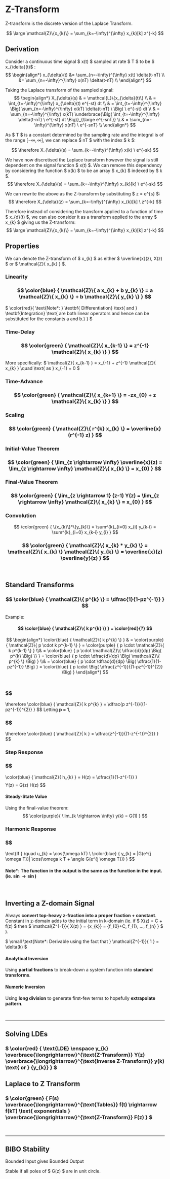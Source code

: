 # Z-Transform

Z-transform is the discrete version of the Laplace Transform.

$$ \large \mathcal{Z}\{x_{k}\} = \sum_{k=-\infty}^{\infty} x_{k}[k] z^{-k} $$

## Derivation

Consider a continuous time signal $ x(t) $ sampled at rate $ T $ to be $ x_{\delta}(t)$ :
$$ 
\begin{align*}
x_{\delta}(t) &= \sum_{n=-\infty}^{\infty} x(t) \delta(t-nT) \\
&= \sum_{n=-\infty}^{\infty} x(nT) \delta(t-nT) \\
\end{align*}
$$

Taking the Laplace transform of the sampled signal:
$$
\begin{align*}
X_{\delta}(s) & = \mathcal{L}\{x_{\delta}(t)\} \\
& = \int_{t=-\infty}^{\infty} x_{\delta}(t) e^{-st} dt \\
& = \int_{t=-\infty}^{\infty} \Big( \sum_{n=-\infty}^{\infty} x(kT) \delta(t-nT) \ \Big) \ e^{-st} dt \\
& = \sum_{n=-\infty}^{\infty} x(kT) \underbrace{\Big( \int_{t=-\infty}^{\infty} \delta(t-nT) \ e^{-st} dt \Big)}_{\large e^{-snT}} \\
& = \sum_{n=-\infty}^{\infty} x(nT) \ e^{-snT} \\
\end{align*}
$$

As $ T $ is a constant determined by the sampling rate and the integral is of the range $[-\infty,\infty]$, we can replace $ nT $ with the index $ k $:

$$ \therefore X_{\delta}(s) = \sum_{k=-\infty}^{\infty} x(k) \ e^{-sk} $$

We have now discretised the Laplace transform however the signal is still dependent on the signal function $ x(t) $. We can remove this dependency by considering the function $ x(k) $ to be an array $ x_{k} $ indexed by $ k $. 
$$ \therefore X_{\delta}(s) = \sum_{k=-\infty}^{\infty} x_{k}[k] \ e^{-sk} $$

We can rewrite the above as the Z-transform by substituting $ z = e^{s} $:
$$ \therefore X_{\delta}(z) = \sum_{k=-\infty}^{\infty} x_{k}[k] \ z^{-k} $$

Therefore instead of considering the transform applied to a function of time $ x_{d}(t) $, we can also consider it as a transform applied to the array $ x_{k} $ giving us the Z-transform:
$$ \large \mathcal{Z}\{x_{k}\} = \sum_{k=-\infty}^{\infty} x_{k}[k] z^{-k} $$

## Properties
We can denote the Z-transform of $ x_{k} $ as either $ \overline{x}(z), X(z) $ or $ \mathcal{Z}\{ x_{k} \} $.

### Linearity
### $$ \color{blue} { \mathcal{Z}\{ a x_{k} + b y_{k} \} = a \mathcal{Z}\{ x_{k} \} + b \mathcal{Z}\{ y_{k} \}  } $$

$ \color{red}{ \text{Note*: } \textbf{ Differentiation} \text{ and } \textbf{Integration} \text{ are both linear operators and hence can be substituted for the constants a and b.} } $

### Time-Delay
### $$ \color{green} {  \mathcal{Z}\{ x_{k-1} \} = z^{-1} \mathcal{Z}\{ x_{k} \}  } $$

More specifically:
$  \mathcal{Z}\{ x_{k-1} \} = x_{-1} + z^{-1} \mathcal{Z}\{ x_{k} \} \quad \text{ as } x_{-1} = 0  $
### Time-Advance
### $$ \color{green} {  \mathcal{Z}\{ x_{k+1} \} = -zx_{0} + z \mathcal{Z}\{ x_{k} \}  } $$

### Scaling
### $$ \color{green} {  \mathcal{Z}\{ r^{k} x_{k} \} = \overline{x}(r^{-1} z)  } $$

### Initial-Value Theorem
### $$ \color{green} {  \lim_{z \rightarrow \infty} \overline{x}(z) = \lim_{z \rightarrow \infty} \mathcal{Z}\{ x_{k} \} = x_{0}  } $$

### Final-Value Theorem
### $$ \color{green} {  \lim_{z \rightarrow 1} (z-1) Y(z) = \lim_{z \rightarrow \infty} \mathcal{Z}\{ x_{k} \} = x_{0}  } $$

### Convolution

$$ \color{green} { \{x_{k}\}*\{y_{k}\} = \sum^{k}_{i=0} x_{i} y_{k-i} = \sum^{k}_{i=0} x_{k-i} y_{i} } $$

### $$ \color{green} {  \mathcal{Z}\{ x_{k} * y_{k} \} = \mathcal{Z}\{ x_{k} \} \mathcal{Z}\{ y_{k} \} = \overline{x}(z) \overline{y}(z)  } $$

</br>

## Standard Transforms

### $$ \color{blue} { \mathcal{Z}\{ p^{k} \} = \dfrac{1}{1-pz^{-1}} } $$
Example:
#### $$ \color{blue} { \mathcal{Z}\{ k p^{k} \} } = \color{red}{?} $$

$$ 
\begin{align*}
\color{blue} { \mathcal{Z}\{ k p^{k} \} } & = \color{purple} { \mathcal{Z}\{ p \cdot k p^{k-1} \} } 
 = \color{purple} { p \cdot \mathcal{Z}\{ k p^{k-1} \} } 
\\& = \color{blue} { p \cdot \mathcal{Z}\{ \dfrac{d}{dp} \Big( p^{k} \Big) \} } 
= \color{blue} { p \cdot \dfrac{d}{dp} \Big( \mathcal{Z}\{ p^{k} \} \Big) } 
\\& = \color{blue} { p \cdot \dfrac{d}{dp} \Big( \dfrac{1}{1-pz^{-1}} \Big) } 
= \color{blue} { p \cdot \Big( \dfrac{z^{-1}}{(1-pz^{-1})^{2}} \Big) } 
\end{align*}
$$
</br>
### $$
\therefore \color{blue} { \mathcal{Z}\{ k p^{k} \}  = \dfrac{p z^{-1}}{(1-pz^{-1})^{2}} }
$$
Letting **p = 1**,
### $$
\therefore \color{blue} { \mathcal{Z}\{ k \}  = \dfrac{z^{-1}}{(1-z^{-1})^{2}} }
$$

### Step Response
### $$
\color{blue} { \mathcal{Z}\{ h_{k} \}  = H(z) = \dfrac{1}{1-z^{-1}} }
$$
$$ Y(z) = G(z) H(z) $$

#### Steady-State Value
Using the final-value theorem:
$$ \color{purple}{ \lim_{k \rightarrow \infty} y(k) = G(1) } $$

### Harmonic Response
### $$
\text{If } \quad u_{k} = \cos(\omega kT) \\
\color{blue} { y_{k} = |G(e^{j \omega T})| \cos(\omega k T + \angle G(e^{j \omega T})) }
$$
#### Note*: The function in the output is the same as the function in the input. (ie. $\sin \rightarrow \sin$)
</br>

## Inverting a Z-domain Signal
Always **convert top-heavy z-fraction into a proper fraction + constant**. Constant in z-domain adds to the initial term in k-domain (ie. if $ X(z) = C + f(z) $ then $ \mathcal{Z^{-1}}\{ X(z) \} = \{x_{k}\} = \{f_{0}+C, f_{1}, ..., f_{n} \} $ ).

$ \small \text{Note*: Derivable using the fact that } \mathcal{Z^{-1}}\{ 1 \} = \delta(k) $

#### Analytical Inversion
Using **partial fractions** to break-down a system function into **standard transforms**.

#### Numeric Inversion
Using **long division** to generate first-few terms to hopefully **extrapolate pattern**.

</br><hr>

## Solving LDEs

### $ \color{red} { \text{LDE} \enspace y_{k} \overbrace{\longrightarrow}^{\text{Z-Transform}} Y(z) \overbrace{\longrightarrow}^{\text{Inverse Z-Transform}} y(k) \text{ or } \{y_{k}\} } $ 

## Laplace to Z Transform

### $ \color{green} { F(s) \overbrace{\longrightarrow}^{\text{Tables}} f(t) \rightarrow f(kT) \text{ exponentials } \overbrace{\longrightarrow}^{\text{Z-Transform}} F(z) } $ 

</br><hr>

## BIBO Stability

Bounded Input gives Bounded Output

Stable if all poles of $ G(z) $ are in unit circle.

